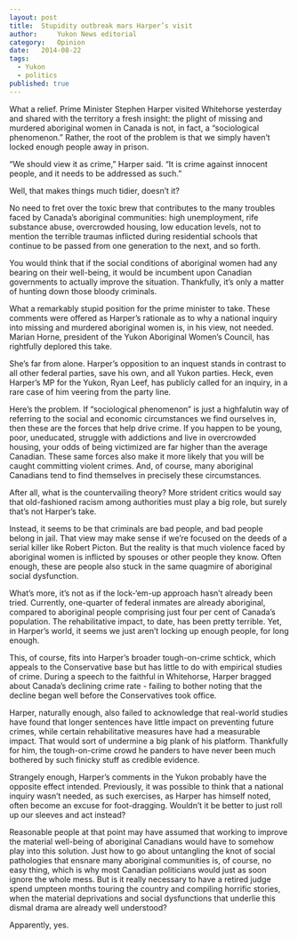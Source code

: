 ```yaml
---
layout:	post
title:	Stupidity outbreak mars Harper’s visit
author:     Yukon News editorial
category:	Opinion
date:	2014-08-22
tags: 
  - Yukon
  - politics
published: true
---
```


What a relief. Prime Minister Stephen Harper visited Whitehorse yesterday and shared with the territory a fresh insight: the plight of missing and murdered aboriginal women in Canada is not, in fact, a “sociological phenomenon.” Rather, the root of the problem is that we simply haven’t locked enough people away in prison.<!-- BREAK -->

“We should view it as crime,” Harper said. “It is crime against innocent people, and it needs to be addressed as such.”

Well, that makes things much tidier, doesn’t it?

No need to fret over the toxic brew that contributes to the many troubles faced by Canada’s aboriginal communities: high unemployment, rife substance abuse, overcrowded housing, low education levels, not to mention the terrible traumas inflicted during residential schools that continue to be passed from one generation to the next, and so forth.

You would think that if the social conditions of aboriginal women had any bearing on their well-being, it would be incumbent upon Canadian governments to actually improve the situation. Thankfully, it’s only a matter of hunting down those bloody criminals.

What a remarkably stupid position for the prime minister to take. These comments were offered as Harper’s rationale as to why a national inquiry into missing and murdered aboriginal women is, in his view, not needed. Marian Horne, president of the Yukon Aboriginal Women’s Council, has rightfully deplored this take.

She’s far from alone. Harper’s opposition to an inquest stands in contrast to all other federal parties, save his own, and all Yukon parties. Heck, even Harper’s MP for the Yukon, Ryan Leef, has publicly called for an inquiry, in a rare case of him veering from the party line.

Here’s the problem. If “sociological phenomenon” is just a highfalutin way of referring to the social and economic circumstances we find ourselves in, then these are the forces that help drive crime. If you happen to be young, poor, uneducated, struggle with addictions and live in overcrowded housing, your odds of being victimized are far higher than the average Canadian. These same forces also make it more likely that you will be caught committing violent crimes. And, of course, many aboriginal Canadians tend to find themselves in precisely these circumstances.

After all, what is the countervailing theory? More strident critics would say that old-fashioned racism among authorities must play a big role, but surely that’s not Harper’s take.

Instead, it seems to be that criminals are bad people, and bad people belong in jail. That view may make sense if we’re focused on the deeds of a serial killer like Robert Picton. But the reality is that much violence faced by aboriginal women is inflicted by spouses or other people they know. Often enough, these are people also stuck in the same quagmire of aboriginal social dysfunction.

What’s more, it’s not as if the lock-‘em-up approach hasn’t already been tried. Currently, one-quarter of federal inmates are already aboriginal, compared to aboriginal people comprising just four per cent of Canada’s population. The rehabilitative impact, to date, has been pretty terrible. Yet, in Harper’s world, it seems we just aren’t locking up enough people, for long enough.

This, of course, fits into Harper’s broader tough-on-crime schtick, which appeals to the Conservative base but has little to do with empirical studies of crime. During a speech to the faithful in Whitehorse, Harper bragged about Canada’s declining crime rate - failing to bother noting that the decline began well before the Conservatives took office.

Harper, naturally enough, also failed to acknowledge that real-world studies have found that longer sentences have little impact on preventing future crimes, while certain rehabilitative measures have had a measurable impact. That would sort of undermine a big plank of his platform. Thankfully for him, the tough-on-crime crowd he panders to have never been much bothered by such finicky stuff as credible evidence.

Strangely enough, Harper’s comments in the Yukon probably have the opposite effect intended. Previously, it was possible to think that a national inquiry wasn’t needed, as such exercises, as Harper has himself noted, often become an excuse for foot-dragging. Wouldn’t it be better to just roll up our sleeves and act instead?

Reasonable people at that point may have assumed that working to improve the material well-being of aboriginal Canadians would have to somehow play into this solution. Just how to go about untangling the knot of social pathologies that ensnare many aboriginal communities is, of course, no easy thing, which is why most Canadian politicians would just as soon ignore the whole mess. But is it really necessary to have a retired judge spend umpteen months touring the country and compiling horrific stories, when the material deprivations and social dysfunctions that underlie this dismal drama are already well understood?

Apparently, yes.